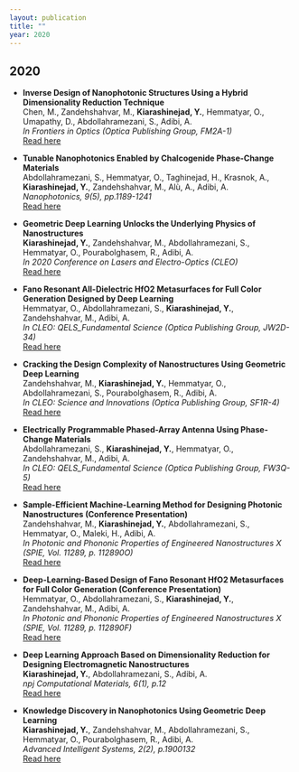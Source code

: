 ```yaml
---
layout: publication
title: ""
year: 2020
---
```

## 2020


- **Inverse Design of Nanophotonic Structures Using a Hybrid Dimensionality Reduction Technique**  
   Chen, M., Zandehshahvar, M., **Kiarashinejad, Y.**, Hemmatyar, O., Umapathy, D., Abdollahramezani, S., Adibi, A.  
   *In Frontiers in Optics (Optica Publishing Group, FM2A-1)*  
   [Read here](https://opg.optica.org/abstract.cfm?uri=fio-2020-FM2A.1)

- **Tunable Nanophotonics Enabled by Chalcogenide Phase-Change Materials**  
   Abdollahramezani, S., Hemmatyar, O., Taghinejad, H., Krasnok, A., **Kiarashinejad, Y.**, Zandehshahvar, M., Alù, A., Adibi, A.  
   *Nanophotonics, 9(5), pp.1189-1241*  
   [Read here](https://www.degruyter.com/document/doi/10.1515/nanoph-2020-0039/html)

- **Geometric Deep Learning Unlocks the Underlying Physics of Nanostructures**  
   **Kiarashinejad, Y.**, Zandehshahvar, M., Abdollahramezani, S., Hemmatyar, O., Pourabolghasem, R., Adibi, A.  
   *In 2020 Conference on Lasers and Electro-Optics (CLEO)*  
   [Read here](https://ieeexplore.ieee.org/abstract/document/9193417/)

- **Fano Resonant All-Dielectric HfO2 Metasurfaces for Full Color Generation Designed by Deep Learning**  
   Hemmatyar, O., Abdollahramezani, S., **Kiarashinejad, Y.**, Zandehshahvar, M., Adibi, A.  
   *In CLEO: QELS_Fundamental Science (Optica Publishing Group, JW2D-34)*  
   [Read here](https://opg.optica.org/abstract.cfm?uri=CLEO_QELS-2020-JW2D.34)

- **Cracking the Design Complexity of Nanostructures Using Geometric Deep Learning**  
   Zandehshahvar, M., **Kiarashinejad, Y.**, Hemmatyar, O., Abdollahramezani, S., Pourabolghasem, R., Adibi, A.  
   *In CLEO: Science and Innovations (Optica Publishing Group, SF1R-4)*  
   [Read here](https://opg.optica.org/abstract.cfm?uri=CLEO_SI-2020-SF1R.4)

- **Electrically Programmable Phased-Array Antenna Using Phase-Change Materials**  
   Abdollahramezani, S., **Kiarashinejad, Y.**, Hemmatyar, O., Zandehshahvar, M., Adibi, A.  
   *In CLEO: QELS_Fundamental Science (Optica Publishing Group, FW3Q-5)*  
   [Read here](https://opg.optica.org/abstract.cfm?uri=CLEO_QELS-2020-FW3Q.5)

- **Sample-Efficient Machine-Learning Method for Designing Photonic Nanostructures (Conference Presentation)**  
   Zandehshahvar, M., **Kiarashinejad, Y.**, Abdollahramezani, S., Hemmatyar, O., Maleki, H., Adibi, A.  
   *In Photonic and Phononic Properties of Engineered Nanostructures X (SPIE, Vol. 11289, p. 112890O)*  
   [Read here](https://www.spiedigitallibrary.org/conference-proceedings-of-spie/11289/112890O/Sample-efficient-machine-learning-method-for-designing-photonic-nanostructures-Conference/10.1117/12.2554910.short)

- **Deep-Learning-Based Design of Fano Resonant HfO2 Metasurfaces for Full Color Generation (Conference Presentation)**  
   Hemmatyar, O., Abdollahramezani, S., **Kiarashinejad, Y.**, Zandehshahvar, M., Adibi, A.  
   *In Photonic and Phononic Properties of Engineered Nanostructures X (SPIE, Vol. 11289, p. 112890F)*  
   [Read here](https://www.spiedigitallibrary.org/conference-proceedings-of-spie/11289/112890F/Deep-learning-based-design-of-Fano-resonant-HfO2-metasurfaces-for/10.1117/12.2554907.short)

- **Deep Learning Approach Based on Dimensionality Reduction for Designing Electromagnetic Nanostructures**  
   **Kiarashinejad, Y.**, Abdollahramezani, S., Adibi, A.  
   *npj Computational Materials, 6(1), p.12*  
   [Read here](https://www.nature.com/articles/s41524-020-0272-6)

- **Knowledge Discovery in Nanophotonics Using Geometric Deep Learning**  
    **Kiarashinejad, Y.**, Zandehshahvar, M., Abdollahramezani, S., Hemmatyar, O., Pourabolghasem, R., Adibi, A.  
    *Advanced Intelligent Systems, 2(2), p.1900132*  
    [Read here](https://onlinelibrary.wiley.com/doi/full/10.1002/aisy.201900132)
